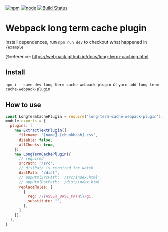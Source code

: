 [![npm][npm]][npm-url]
[![node][node]][node-url]
[![Build Status](https://travis-ci.org/zyh825/long-term-cache-webpack-plugin.svg?branch=master)](https://travis-ci.org/zyh825/long-term-cache-webpack-plugin)
# Webpack long term cache plugin

Install dependences, run `npm run dev` to checkout what happened in `/example`

@reference: https://webpack.github.io/docs/long-term-caching.html

## Install

`npm i --save-dev long-term-cache-webpack-plugin` or `yarn add long-term-cache-webpack-plugin`

## How  to  use

```javascript
const LongTermCachePlugin = require('long-term-cache-webpack-plugin');
module.exports = {
  plugins: [
    new ExtractTextPlugin({
      filename: '[name].[chunkhash].css',
      disable: false,
      allChunks: true,
    }),
    new LongTermCachePlugin({
      // required
      srcPath: '/src',
      // distPath is required for watch
      distPath: '/dist',
      // appHtmlSrcPath: '/src/index.html',
      // appHtmlDstPath: '/dist/index.html'
      replaceRules: [
        {
          reg: /\{ASSET_BASE_PATH\}/gi,
          substitute: '',
        },
      ]
    }),
  ],
}
```
[npm]: https://img.shields.io/npm/v/long-term-cache-webpack-plugin.svg
[npm-url]: https://npmjs.com/package/long-term-cache-webpack-plugin

[node]: https://img.shields.io/node/v/long-term-cache-webpack-plugin.svg
[node-url]: https://nodejs.org